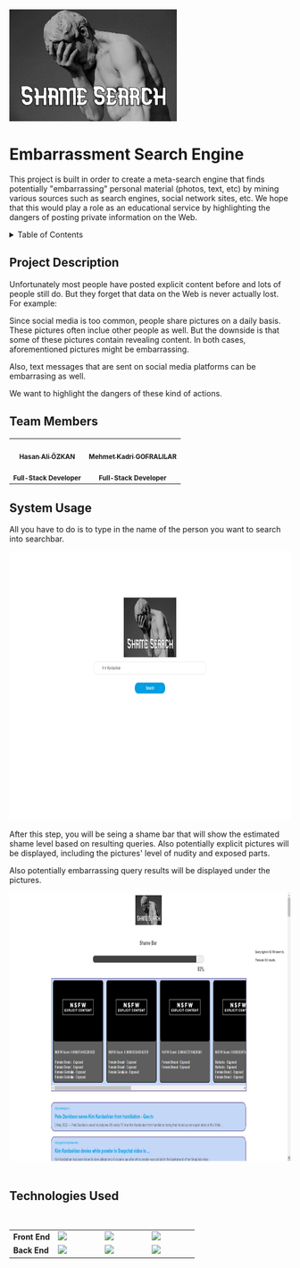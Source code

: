
<br>
<br>
<img src="images/embarrassmentSearch.png" alt="Logo" width="300" height="200">


# Embarrassment Search Engine

This project is built in order to create a meta-search engine that finds potentially "embarrassing" personal material
(photos, text, etc) by mining various sources such as search engines, social network
sites, etc. We hope that this would play a role as an educational service by highlighting the
dangers of posting private information on the Web.

<!-- TABLE OF CONTENTS -->
<details>
  <summary>Table of Contents</summary>
  <ol>
    <li><a href="#embarrassment-search-engine">Embarrassment Search Engine</a></li>
    <li><a href="#project-description">Project Description</a></li>
    <li><a href="#team-members">Team Members</a></li>
    <li><a href="#system-usage">System Usage</a></li>
    <li><a href="#technologies-used">Technologies Used</a></li>
  </ol>
</details>


## Project Description

<p>
    Unfortunately most people have posted explicit content before and lots of people still do. But they forget that data
on the Web is never actually lost. For example:
</p>
<p>
    Since social media is too common, people share pictures on a daily basis. These pictures often inclue other people 
as well. But the downside is that some of these pictures contain revealing content. In both cases, aforementioned 
pictures might be embarrassing.
</p>
<p>
    Also, text messages that are sent on social media platforms can be embarrasing as well.
</p>
<p>
    We want to highlight the dangers of these kind of actions. 
</p>

## Team Members

<table>
  <tr>
    <td align="center"><a href="https://github.com/hasanaliozkan-dev"><img src="https://avatars.githubusercontent.com/u/63359311?v=4" width="100px;" alt=""/><br /><sub><b>Hasan Ali ÖZKAN</b></sub></a><br /><br /><sub><b>Full-Stack Developer</b></sub></a><br /></a></td>
    <td align="center"><a href="https://github.com/mehmetkadri"><img src="https://avatars.githubusercontent.com/u/58008233?s=400&v=4" width="100px;" alt=""/><br /><sub><b>Mehmet Kadri GOFRALILAR</b></sub></a><br /><br /><sub><b>Full-Stack Developer</b></sub></a><br /></a></td>
  </tr>
</table>


## System Usage

<p>
  All you have to do is to type in the name of the person you want to search into searchbar.
</p>
<img src="images/query_ss.png" alt="Logo" width="960" height="480">
<p>
  After this step, you will be seing a shame bar that will show the estimated shame level based
on resulting queries. Also potentially explicit pictures will be displayed, including the pictures'
level of nudity and exposed parts.
</p>
<p>
  Also potentially embarrassing query results will be displayed under the pictures.
</p>
<img src="images/result_ss.png" alt="Logo" width="960" height="480">

<br>
<br>

## Technologies Used

<br>

<table>
    <tr>
        <td><b>Front End</b></td>
        <td style="width: 70px"><img src="https://simpleicons.org/icons/html5.svg"></td>
        <td style="width: 70px"><img src="https://simpleicons.org/icons/css3.svg"></td>
        <td style="width: 70px"><img src="https://simpleicons.org/icons/javascript.svg"></td>
    </tr>
    <tr>
        <td><b>Back End</b></td>
        <td><img src="https://simpleicons.org/icons/php.svg"></td>
        <td><img src="https://simpleicons.org/icons/python.svg"></td>
        <td><img src="https://simpleicons.org/icons/selenium.svg"></td>
    </tr>
</table>